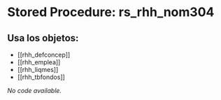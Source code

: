 # Stored Procedure: rs_rhh_nom304

## Usa los objetos:
- [[rhh_defconcep]]
- [[rhh_emplea]]
- [[rhh_liqmes]]
- [[rhh_tbfondos]]

*No code available.*
